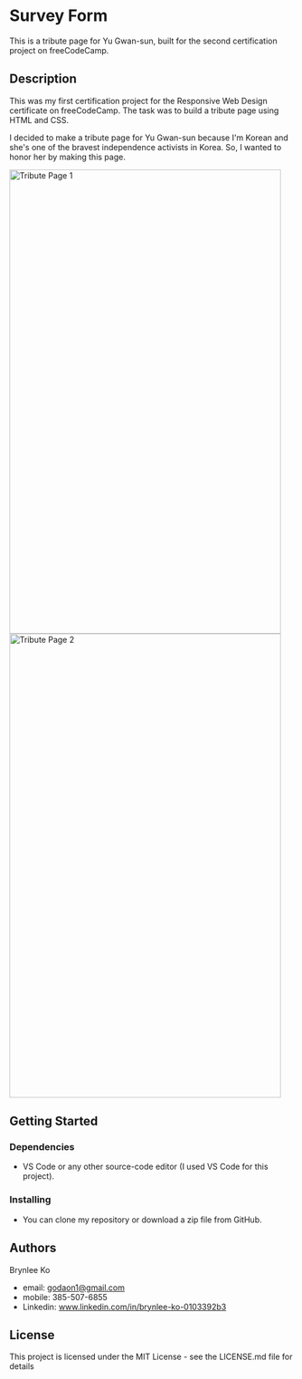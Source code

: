 # Survey Form

This is a tribute page for Yu Gwan-sun, built for the second certification project on freeCodeCamp.

## Description

This was my first certification project for the Responsive Web Design certificate on freeCodeCamp. The task was to build a tribute page using HTML and CSS.

I decided to make a tribute page for Yu Gwan-sun because I'm Korean and she's one of the bravest independence activists in Korea. So, I wanted to honor her by making this page.

<img width="480" height="820" alt="Tribute Page 1" src="https://github.com/user-attachments/assets/086c055f-b5a6-4c73-a8df-bf73004e4276" />
<img width="480" height="820" alt="Tribute Page 2" src="https://github.com/user-attachments/assets/e30bac26-4bcc-47b3-a235-025f415f78c2" />

## Getting Started

### Dependencies

* VS Code or any other source-code editor (I used VS Code for this project).

### Installing

* You can clone my repository or download a zip file from GitHub.

## Authors

Brynlee Ko

* email: godaon1@gmail.com
* mobile: 385-507-6855
* Linkedin: www.linkedin.com/in/brynlee-ko-0103392b3

## License

This project is licensed under the MIT License - see the LICENSE.md file for details


